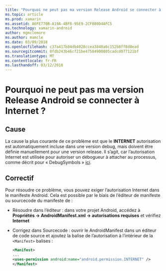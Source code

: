 ```yaml
---
title: "Pourquoi ne peut pas ma version Release Android se connecter à Internet ?"
ms.topic: article
ms.prod: xamarin
ms.assetid: A6FE770B-A19A-4BF8-95E9-2CF880D4AFC5
ms.technology: xamarin-android
author: mgmclemore
ms.author: mamcle
ms.date: 03/09/2018
ms.openlocfilehash: c37a417b84db4028ccea3848a6c152b8ff8d8ead
ms.sourcegitcommit: 0fdb243b46cf21be47584900805cadcd077121bf
ms.translationtype: MT
ms.contentlocale: fr-FR
ms.lasthandoff: 03/12/2018
---
```

# <a name="why-cant-my-android-release-build-connect-to-the-internet"></a>Pourquoi ne peut pas ma version Release Android se connecter à Internet ?

## <a name="cause"></a>Cause

La cause la plus courante de ce problème est que le **INTERNET** autorisation est automatiquement incluse dans une version debug, mais doivent être définie manuellement pour une version release. Il s’agit, car l’autorisation Internet est utilisée pour autoriser un débogueur à attacher au processus, comme décrit pour « DebugSymbols » [ici](~/android/deploy-test/building-apps/build-process.md).


## <a name="fix"></a>Correctif

Pour résoudre ce problème, vous pouvez exiger l’autorisation Internet dans le manifeste Android. Cela est possible par le biais de l’éditeur de manifeste ou sourcecode du manifeste de :

-   Résoudre dans l’éditeur : dans votre projet Android, accédez à **Propriétés -> AndroidManifest.xml -> autorisations requises** et vérifiez **Internet**

-   Corrigez dans Sourcecode : ouvrir le AndroidManifest dans un éditeur de code source et ajoutez la balise de l’autorisation à l’intérieur de la `<Manifest>` balises :

    ```xml
    <Manifest>
    ...
    <uses-permission android:name="android.permission.INTERNET" />
    </Manifest>
    ```
